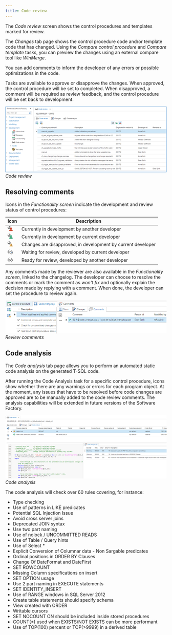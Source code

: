 ```yaml
---
title: Code review
---
```


The *Code review* screen shows the control procedures and templates marked for review.

The *Changes* tab page shows the control procedure code and/or template code that has changed. Using the *Compare control procedure* and *Compare template* tasks, you can preview the changes using an external compare tool like *WinMerge*.

You can add comments to inform the developer of any errors or possible optimizations in the code.

Tasks are available to approve or disapprove the changes. When approved, the control procedure will be set to completed. When disapproved, a comment will be required as review feedback, and the control procedure will be set back to development.

![1536918582963](../assets/sf/1536918582963.png)
*Code review*

## Resolving comments

Icons in the *Functionality screen* indicate the development and review status of control procedures:

| Icon                           | Description                                                  |
| ------------------------------ | ------------------------------------------------------------ |
| ![](../assets/sf/image285.png) | Currently in development by another developer                |
| ![](../assets/sf/image286.png) | Currently in development by current developer                |
| ![](../assets/sf/image287.png) | Changes are disapproved, in development by current developer |
| ![](../assets/sf/image288.png) | Waiting for review, developed by current developer           |
| ![](../assets/sf/image289.png) | Ready for review, developed by another developer             |

Any comments made by the reviewer are also available in the *Functionality screen*, linked to the changelog. The developer can choose to resolve the comments or mark the comment as *won't fix* and optionally explain the decision made by replying with a comment. When done, the developer can set the procedure to review again.

![](../assets/sf/image284.png)
*Review comments*

## Code analysis

The *Code analysis* tab page allows you to perform an automated static code analysis on the generated T-SQL code.

After running the Code Analysis task for a specific control procedure, icons show whether there are any warnings or errors for each program object. At the moment, any issues that have to be resolved before code changes are approved are to be manually added to the code review comments. The analysis capabilities will be extended in future versions of the Software Factory.

![](../assets/sf/image292.png)
*Code analysis*

The code analysis will check over 60 rules covering, for instance:

- Type checking
- Use of patterns in LIKE predicates
- Potential SQL Injection Issue
- Avoid cross server joins
- Deprecated JOIN syntax
- Use two part naming
- Use of nolock / UNCOMMITTED READS
- Use of Table / Query hints
- Use of Select \*
- Explicit Conversion of Columnar data - Non Sargable predicates
- Ordinal positions in ORDER BY Clauses
- Change Of DateFormat and DateFirst
- SET ROWCOUNT
- Missing Column specifications on insert
- SET OPTION usage
- Use 2 part naming in EXECUTE statements
- SET IDENTITY_INSERT
- Use of RANGE windows in SQL Server 2012
- Create table statements should specify schema
- View created with ORDER
- Writable cursors
- SET NOCOUNT ON should be included inside stored procedures
- COUNT(\*) used when EXISTS/NOT EXISTS can be more performant
- Use of TOP(100) percent or TOP(\>9999) in a derived table
